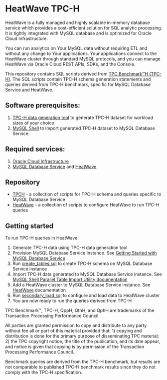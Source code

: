 # HeatWave TPC-H

HeatWave is a fully managed and highly scalable in-memory database service which provides a cost-efficient solution for
SQL analytic processing. It is tightly integrated with MySQL database and is optimized for Oracle Cloud Infrastructure.

You can run analytics on Your MySQL data without requiring ETL and without any change to Your applications. Your
applications connect to the HeatWave cluster through standard MySQL protocols, and you can manage HeatWave
via Oracle Cloud REST APIs, SDKs, and the Console.

This repository contains SQL scripts derived from [TPC Benchmark&trade;H (TPC-H)][1]. The SQL scripts contain TPC-H schema
generation statements and queries derived from TPC-H benchmark, specific for MySQL Database Service and
HeatWave.

## Software prerequisites:
1. [TPC-H data generation tool][2] to generate TPC-H dataset for workload sizes of your choice
2. [MySQL Shell][3] to import generated TPC-H dataset to MySQL Database Service

## Required services:
1. [Oracle Cloud Infrastructure][8]
2. [MySQL Database Service][4] and [HeatWave][5]

## Repository
* [TPCH](TPCH) - a collection of scripts for TPC-H schema and queries specific to MySQL Database Service
* [HeatWave](HeatWave) - a collection of scripts to configure HeatWave to run TPC-H queries

## Getting started
To run TPC-H queries in HeatWave
1. Generate TPC-H data using TPC-H data generation tool
2. Provision MySQL Database Service instance. See [Getting Started with MySQL Database Service][6]
3. Run [create_tables.sql](TPCH/create_tables.sql) to create TPC-H schema on MySQL Database Service instance
4. Import TPC-H data generated to MySQL Database Service instance. See [MySQL Shell Parallel Table Import Utility documentation][7]
5. Add a HeatWave cluster to MySQL Database Service instance. See [HeatWave][5] documentation
6. Run [secondary_load.sql](HeatWave/secondary_load.sql) to configure and load data to HeatWave cluster
7. You are now ready to run the queries derived from TPC-H


[1]: http://www.tpc.org/tpch/
[2]: http://www.tpc.org/tpc_documents_current_versions/download_programs/tools-download-request5.asp?bm_type=TPC-H&bm_vers=2.18.0&mode=CURRENT-ONLY
[3]: https://dev.mysql.com/downloads/shell/
[4]: https://docs.cloud.oracle.com/en-us/iaas/mysql-database/index.html
[5]: https://docs.cloud.oracle.com/en-us/iaas/mysql-database/doc/mysql-analytics-engine.html
[6]: https://docs.cloud.oracle.com/en-us/iaas/mysql-database/doc/getting-started.html
[7]: https://dev.mysql.com/doc/mysql-shell/8.0/en/mysql-shell-utilities-parallel-table.html
[8]: https://docs.cloud.oracle.com/en-us/iaas/Content/home.htm

TPC Benchmark&trade;, TPC-H, QppH, QthH, and QphH are trademarks of the Transaction Processing Performance
Council.

All parties are granted permission to copy and distribute to any party without fee all or part of this material provided
that: 1) copying and distribution is done for the primary purpose of disseminating TPC material; 2) the TPC
copyright notice, the title of the publication, and its date appear, and notice is given that copying is by permission of
the Transaction Processing Performance Council.

Benchmark queries are derived from the TPC-H benchmark, but results are not comparable to published TPC-H benchmark results since they do not comply with the TPC-H specification.